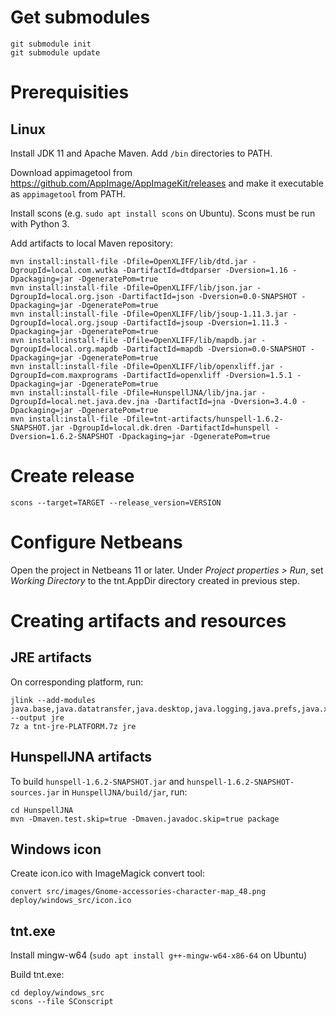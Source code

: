 # Get submodules

	git submodule init
	git submodule update

# Prerequisities

## Linux

Install JDK 11 and Apache Maven. Add ```/bin``` directories to PATH.

Download appimagetool from https://github.com/AppImage/AppImageKit/releases and make it executable as ```appimagetool``` from PATH.

Install scons (e.g. ```sudo apt install scons``` on Ubuntu). Scons must be run with Python 3.

Add artifacts to local Maven repository:

	mvn install:install-file -Dfile=OpenXLIFF/lib/dtd.jar -DgroupId=local.com.wutka -DartifactId=dtdparser -Dversion=1.16 -Dpackaging=jar -DgeneratePom=true
	mvn install:install-file -Dfile=OpenXLIFF/lib/json.jar -DgroupId=local.org.json -DartifactId=json -Dversion=0.0-SNAPSHOT -Dpackaging=jar -DgeneratePom=true
	mvn install:install-file -Dfile=OpenXLIFF/lib/jsoup-1.11.3.jar -DgroupId=local.org.jsoup -DartifactId=jsoup -Dversion=1.11.3 -Dpackaging=jar -DgeneratePom=true
	mvn install:install-file -Dfile=OpenXLIFF/lib/mapdb.jar -DgroupId=local.org.mapdb -DartifactId=mapdb -Dversion=0.0-SNAPSHOT -Dpackaging=jar -DgeneratePom=true
	mvn install:install-file -Dfile=OpenXLIFF/lib/openxliff.jar -DgroupId=com.maxprograms -DartifactId=openxliff -Dversion=1.5.1 -Dpackaging=jar -DgeneratePom=true
	mvn install:install-file -Dfile=HunspellJNA/lib/jna.jar -DgroupId=local.net.java.dev.jna -DartifactId=jna -Dversion=3.4.0 -Dpackaging=jar -DgeneratePom=true
	mvn install:install-file -Dfile=tnt-artifacts/hunspell-1.6.2-SNAPSHOT.jar -DgroupId=local.dk.dren -DartifactId=hunspell -Dversion=1.6.2-SNAPSHOT -Dpackaging=jar -DgeneratePom=true

# Create release

	scons --target=TARGET --release_version=VERSION

# Configure Netbeans

Open the project in Netbeans 11 or later. Under *Project properties > Run*, set *Working Directory* to the tnt.AppDir directory created in previous step.

# Creating artifacts and resources

## JRE artifacts

On corresponding platform, run:

	jlink --add-modules java.base,java.datatransfer,java.desktop,java.logging,java.prefs,java.xml,java.sql --output jre
	7z a tnt-jre-PLATFORM.7z jre

## HunspellJNA artifacts

To build ```hunspell-1.6.2-SNAPSHOT.jar``` and ```hunspell-1.6.2-SNAPSHOT-sources.jar``` in ```HunspellJNA/build/jar```, run:

	cd HunspellJNA
	mvn -Dmaven.test.skip=true -Dmaven.javadoc.skip=true package

## Windows icon

Create icon.ico with ImageMagick convert tool:

	convert src/images/Gnome-accessories-character-map_48.png deploy/windows_src/icon.ico

## tnt.exe

Install mingw-w64 (```sudo apt install g++-mingw-w64-x86-64``` on Ubuntu)

Build tnt.exe:

	cd deploy/windows_src
	scons --file SConscript
